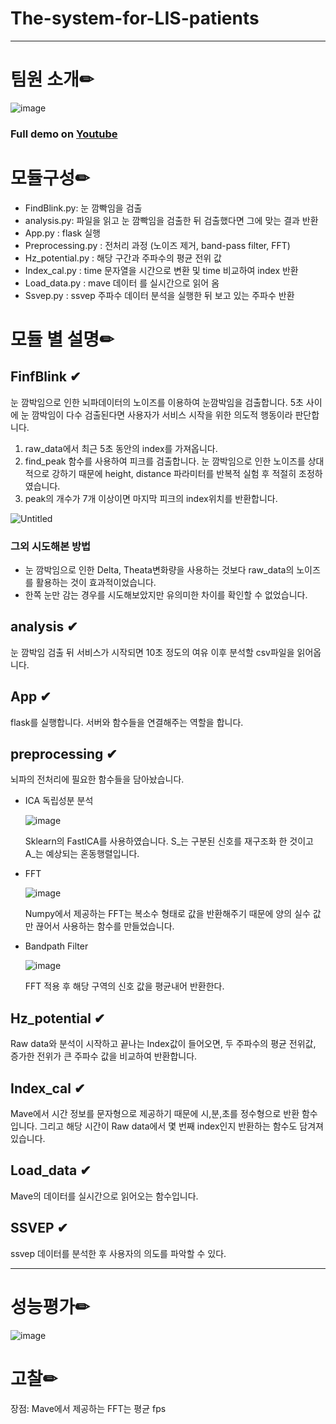# The-system-for-LIS-patients
-------------------------------------


# 팀원 소개✏

![image](https://user-images.githubusercontent.com/74172467/204210813-ace0029f-e6b1-419a-8946-001ad68ee9c3.png)



### Full demo on [Youtube](https://youtu.be/MI3txBwcGmY)



# 모듈구성✏
- FindBlink.py: 눈 깜빡임을 검출
- analysis.py:  파일을 읽고 눈 깜빡임을 검출한 뒤 검출했다면 그에 맞는 결과 반환 
- App.py : flask 실행
- Preprocessing.py : 전처리 과정 (노이즈 제거, band-pass filter, FFT)
- Hz_potential.py : 해당 구간과 주파수의 평균 전위 값
- Index_cal.py : time 문자열을 시간으로 변환 및 time 비교하여 index 반환
- Load_data.py : mave 데이터 를 실시간으로 읽어 옴
- Ssvep.py : ssvep 주파수 데이터 분석을 실행한 뒤 보고 있는 주파수 반환

# 모듈 별 설명✏

## FinfBlink ✔

눈 깜박임으로 인한 뇌파데이터의 노이즈를 이용하여 눈깜박임을 검출합니다.
5초 사이에 눈 깜박임이 다수 검출된다면 사용자가 서비스 시작을 위한 의도적 행동이라 판단합니다.

1) raw_data에서 최근 5초 동안의 index를 가져옵니다.
2) find_peak 함수를 사용하여 피크를 검출합니다. 눈 깜박임으로 인한 노이즈를 상대적으로 강하기 때문에 height, distance 파라미터를 반복적 실험 후 적절히 조정하였습니다.
3) peak의 개수가 7개 이상이면 마지막 피크의 index위치를 반환합니다.

![Untitled](https://user-images.githubusercontent.com/74172467/202417392-d509f677-dbc3-4ba4-a62a-82192633f4ce.png)
### 그외 시도해본 방법
+ 눈 깜박임으로 인한 Delta, Theata변화량을 사용하는 것보다 raw_data의 노이즈를 활용하는 것이 효과적이었습니다.
+ 한쪽 눈만 감는 경우를 시도해보았지만 유의미한 차이를 확인할 수 없었습니다.

## analysis ✔
눈 깜박임 검출 뒤 서비스가 시작되면 10초 정도의 여유 이후 분석할 csv파일을 읽어옵니다.

## App ✔
flask를 실행합니다.
서버와 함수들을 연결해주는 역할을 합니다.

## preprocessing ✔
뇌파의 전처리에 필요한 함수들을 담아놨습니다.
- ICA 독립성분 분석

    ![image](https://user-images.githubusercontent.com/74172467/204206433-a46210a0-f69f-4e62-b0e9-3555eb9c5d0b.png)
    
    Sklearn의 FastICA를 사용하였습니다. S_는 구분된 신호를 재구조화 한 것이고 A_는 예상되는 혼동행렬입니다.

- FFT

    ![image](https://user-images.githubusercontent.com/74172467/204206925-dcd6c2dd-f466-4035-ad93-a5957b3b6028.png)
    
    Numpy에서 제공하는 FFT는 복소수 형태로 값을 반환해주기 때문에 양의 실수 값만 끊어서 사용하는 함수를 만들었습니다.

- Bandpath Filter

    ![image](https://user-images.githubusercontent.com/74172467/204207332-0a1be2f3-608e-4274-adab-060cf6a8019c.png)
    
    FFT 적용 후 해당 구역의 신호 값을 평균내어 반환한다. 

## Hz_potential ✔
Raw data와 분석이 시작하고 끝나는 Index값이 들어오면, 두 주파수의 평균 전위값, 증가한 전위가 큰 주파수 값을 비교하여 반환합니다.
    
## Index_cal ✔
Mave에서 시간 정보를 문자형으로 제공하기 때문에 시,분,초를 정수형으로 반환 함수입니다.
그리고 해당 시간이 Raw data에서 몇 번째 index인지 반환하는 함수도 담겨져 있습니다.

## Load_data ✔
Mave의 데이터를 실시간으로 읽어오는 함수입니다.

## SSVEP ✔
ssvep 데이터를 분석한 후 사용자의 의도를 파악할 수 있다.

-------------------------------------

# 성능평가✏

![image](https://user-images.githubusercontent.com/74172467/204210441-003db8a8-b8b7-498e-9117-99c1d5231cc4.png)


# 고찰✏

장점: Mave에서 제공하는 FFT는 평균 fps
